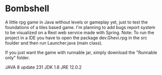 # Bombshell

A little rpg game in Java without levels or gameplay yet, just to test the foundations of a tiles based game. I'm planning to add bugs report system to be visualized on a Rest web service made with Spring.
Note: To run the project in a IDE you have to open the package dev.Ghevi.rpg in the src foulder and then run Launcher.java (main class).

If you just want the game with runnable jar, simply download the "Runnable only" folder.

JAVA 8 update 231 JDK 1.8 JRE 12.0.2
